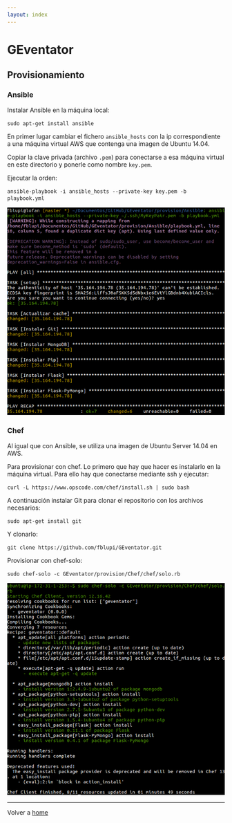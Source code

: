 ```yaml
---
layout: index
---
```


# GEventator

## Provisionamiento

### Ansible

Instalar Ansible en la máquina local:

```
sudo apt-get install ansible
```

En primer lugar cambiar el fichero `ansible_hosts` con la ip correspondiente a una máquina virtual AWS que contenga una imagen de Ubuntu 14.04.

Copiar la clave privada (archivo `.pem`) para conectarse a esa máquina virtual en este directorio y ponerle como nombre `key.pem`.

Ejecutar la orden:

```
ansible-playbook -i ansible_hosts --private-key key.pem -b playbook.yml
```

!["salida esperada ansible"](img/ansible-working.png "salida esperada ansible")

### Chef

Al igual que con Ansible, se utiliza una imagen de Ubuntu Server 14.04 en AWS.

Para provisionar con chef. Lo primero que hay que hacer es instalarlo en la máquina virtual. Para ello hay que conectarse mediante ssh y ejecutar:

```
curl -L https://www.opscode.com/chef/install.sh | sudo bash
```

A continuación instalar Git para clonar el repositorio con los archivos necesarios:

```
sudo apt-get install git
```

Y clonarlo:

```
git clone https://github.com/fblupi/GEventator.git
```

Provisionar con chef-solo:

```
sudo chef-solo -c GEventator/provision/Chef/chef/solo.rb
```

!["salida esperada chef"](img/chef-working.png "salida esperada chef")

---

Volver a [home](index)
